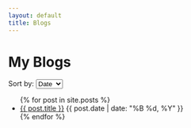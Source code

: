 ```yaml
---
layout: default
title: Blogs
---
```


# My Blogs

<div class="blog-list">
  <div class="sort-options">
    <label for="sort-select">Sort by:</label>
    <select id="sort-select">
      <option value="date">Date</option>
      <option value="topic">Topic</option>
    </select>
  </div>
  <ul id="blog-list">
    {% for post in site.posts %}
      <li>
        <a href="{{ post.url }}">{{ post.title }}</a>
        <span>{{ post.date | date: "%B %d, %Y" }}</span>
      </li>
    {% endfor %}
  </ul>
  <!-- <ul id="blog-list">
    <li data-date="2024-07-01" data-topic="Tech"><a href="/2024-07-13-my-first-post/blog1">Blog Title 1</a></li>
    <li data-date="2024-06-25" data-topic="Science"><a href="/blogs/blog2">Blog Title 2</a></li>
    <li data-date="2024-07-10" data-topic="Tech"><a href="/blogs/blog3">Blog Title 3</a></li>
  </ul> -->
</div>

